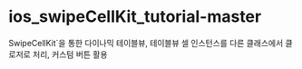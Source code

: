 # ios_swipeCellKit_tutorial-master

SwipeCellKit`을 통한 다이나믹 테이블뷰, 테이블뷰 셀 인스턴스를 다른 클래스에서 클로저로 처리, 커스텀 버튼 활용
